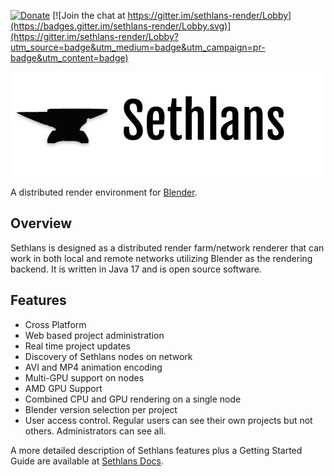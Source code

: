 [![Donate](https://img.shields.io/badge/Donate-PayPal-green.svg)](https://www.paypal.com/cgi-bin/webscr?cmd=_s-xclick&hosted_button_id=3ULGBPAGGTSLA)
[![Join the chat at https://gitter.im/sethlans-render/Lobby](https://badges.gitter.im/sethlans-render/Lobby.svg)](https://gitter.im/sethlans-render/Lobby?utm_source=badge&utm_medium=badge&utm_campaign=pr-badge&utm_content=badge)

![logo](https://github.com/dryad-naiad-software/sethlans/raw/master/wiki/images/logo-text-dark.png)

A distributed render environment for [Blender](https://www.blender.org).

## Overview

Sethlans is designed as a distributed render farm/network renderer that can work in both local and remote networks
utilizing Blender as the rendering backend. It is written in Java 17 and is open source software.

## Features
* Cross Platform
* Web based project administration
* Real time project updates
* Discovery of Sethlans nodes on network
* AVI and MP4 animation encoding
* Multi-GPU support on nodes
* AMD GPU Support
* Combined CPU and GPU rendering on a single node
* Blender version selection per project
* User access control. Regular users can see their own projects but not others.  Administrators can see all.

A more detailed description of Sethlans features plus a Getting Started Guide are available at [Sethlans Docs](https://sethlans-docs.dryadandnaiad.com/).


